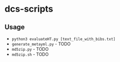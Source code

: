 # dcs-scripts

## Usage

* `python3 evaluateHT.py [text_file_with_bibs.txt]`
* `generate_metayml.py` - TODO
* `md5zip.py` - TODO
* `md5zip.sh` - TODO

